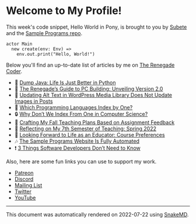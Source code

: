 # Welcome to My Profile!

This week's code snippet, Hello World in Pony, is brought to you by [Subete](https://subete.jeremygrifski.com/en/latest/) and the [Sample Programs repo](https://sampleprograms.io/).

```Pony
actor Main
  new create(env: Env) =>
    env.out.print("Hello, World!")
```

Below you'll find an up-to-date list of articles by me on [The Renegade Coder](https://therenegadecoder.com).

- :dango: [Dump Java: Life Is Just Better in Python](https://therenegadecoder.com/code/dump-java-life-is-just-better-in-python/)
- :dango: [The Renegade’s Guide to PC Building: Unveiling Version 2.0](https://therenegadecoder.com/blog/the-renegades-guide-to-pc-building-unveiling-version-2-0/)
- :tea: [Updating Alt Text in WordPress Media Library Does Not Update Images in Posts](https://therenegadecoder.com/meta/updating-alt-text-in-wordpress-media-library-does-not-update-images-in-posts/)
- :seedling: [Which Programming Languages Index by One?](https://therenegadecoder.com/code/which-programming-languages-index-by-one/)
- :lock: [Why Don’t We Index From One in Computer Science?](https://therenegadecoder.com/code/why-dont-we-index-from-one-in-computer-science/)
- :gem: [Crafting My Fall Teaching Plans Based on Assignment Feedback](https://therenegadecoder.com/teach/crafting-my-fall-teaching-plans-based-on-assignment-feedback/)
- :seedling: [Reflecting on My 7th Semester of Teaching: Spring 2022](https://therenegadecoder.com/teach/reflecting-on-my-7th-semester-of-teaching-spring-2022/)
- :milky_way: [Looking Forward to Life as an Educator: Course Preferences](https://therenegadecoder.com/teach/looking-forward-to-life-as-an-educator-course-preferences/)
- :notes: [The Sample Programs Website Is Fully Automated](https://therenegadecoder.com/meta/the-sample-programs-website-is-fully-automated/)
- :exclamation: [3 Things Software Developers Don’t Need to Know](https://therenegadecoder.com/teach/3-things-software-developers-dont-need-to-know/)

Also, here are some fun links you can use to support my work.

- [Patreon](https://www.patreon.com/TheRenegadeCoder)
- [Discord](https://discord.gg/Jhmtj7Z)
- [Mailing List](https://therenegadecoder.com/about/newsletter)
- [Twitter](https://twitter.com/RenegadeCoder94)
- [YouTube](https://www.youtube.com/channel/UCpyoVwOqYRlSAEUPEn7P9hw)

---

This document was automatically rendered on 2022-07-22 using [SnakeMD](https://snakemd.therenegadecoder.com).